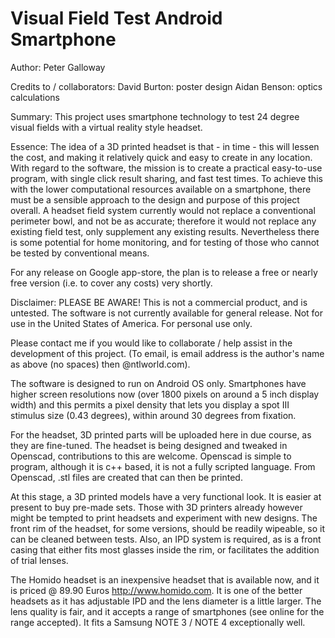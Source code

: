 # Visual Field Test Android Smartphone
Author: Peter Galloway

Credits to / collaborators: 
David Burton: poster design
Aidan Benson: optics calculations

Summary: This project uses smartphone technology to test 24 degree visual fields with a virtual reality style headset.

Essence: The idea of a 3D printed headset is that - in time - this will lessen the cost, and making it relatively quick and easy to create in any location. With regard to the software, the mission is to create a practical easy-to-use program, with single click result sharing, and fast test times. To achieve this with the lower computational resources available on a smartphone, there must be a sensible approach to the design and purpose of this project overall. A headset field system currently would not replace a conventional perimeter bowl, and not be as accurate; therefore it would not replace any existing field test, only supplement any existing results. Nevertheless there is some potential for home monitoring, and for testing of those who cannot be tested by conventional means.

For any release on Google app-store, the plan is to release a free or nearly free version (i.e. to cover any costs) very shortly.

Disclaimer: PLEASE BE AWARE! This is not a commercial product, and is untested. The software is not currently available for general release. Not for use in the United States of America. For personal use only.

Please contact me if you would like to collaborate / help assist in the development of this project. (To email, is email address is the author's name as above (no spaces) then @ntlworld.com).

The software is designed to run on Android OS only. Smartphones have higher screen resolutions now (over 1800 pixels on around a 5 inch display width) and this permits a pixel density that lets you display a spot III stimulus size (0.43 degrees), within 
around 30 degrees from fixation.

For the headset, 3D printed parts will be uploaded here in due course, as they are fine-tuned. The headset is being designed and tweaked in Openscad, contributions to this are welcome. Openscad is simple to program, although it is c++ based, it is not a fully scripted language. From Openscad, .stl files are created that can then be printed.

At this stage, a 3D printed models have a very functional look. It is easier at present to buy pre-made sets. Those with 3D printers already however might be tempted to print headsets and experiment with new designs. The front rim of the headset, for some versions, should be readily wipeable, so it can be cleaned between tests. Also, an IPD system is required, as is a front casing that either fits most glasses inside the rim, or facilitates the addition of trial lenses.

The Homido headset is an inexpensive headset that is available now, and it is priced @ 89.90 Euros http://www.homido.com. It is one of the better headsets as it has adjustable IPD and the lens diameter is a little larger. The lens quality is fair, and it accepts a range of smartphones (see online for the range accepted). It fits a Samsung NOTE 3 / NOTE 4 exceptionally well. 
